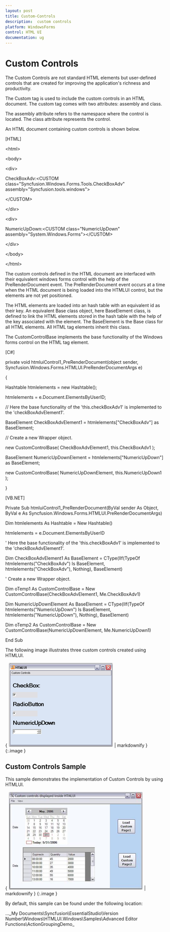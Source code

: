 ```yaml
---
layout: post
title: Custom-Controls
description:  custom controls
platform: WindowsForms
control: HTML UI
documentation: ug
---
```


#  Custom Controls

The Custom Controls are not standard HTML elements but user-defined controls that are created for improving the application's richness and productivity.

The Custom tag is used to include the custom controls in an HTML document. The custom tag comes with two attributes: assembly and class.

The assembly attribute refers to the namespace where the control is located. The class attribute represents the control. 

An HTML document containing custom controls is shown below.



[HTML]



&lt;html&gt;

&lt;body&gt;

&lt;div&gt;

CheckBoxAdv:&lt;CUSTOM class="Syncfusion.Windows.Forms.Tools.CheckBoxAdv" assembly="Syncfusion.tools.windows"&gt;

&lt;/CUSTOM&gt;

&lt;/div&gt; 

&lt;div&gt;

NumericUpDown:&lt;CUSTOM class="NumericUpDown" assembly="System.Windows.Forms"&gt;&lt;/CUSTOM&gt;

&lt;/div&gt; 

&lt;/body&gt; 

&lt;/html&gt;



The custom controls defined in the HTML document are interfaced with their equivalent windows forms control with the help of the PreRenderDocument event. The PreRenderDocument event occurs at a time when the HTML document is being loaded into the HTMLUI control, but the elements are not yet positioned.

The HTML elements are loaded into an hash table with an equivalent id as their key. An equivalent Base class object, here BaseElement class, is defined to link the HTML elements stored in the hash table with the help of the key associated with the element. The BaseElement is the Base class for all HTML elements. All HTML tag elements inherit this class. 

The CustomControlBase implements the base functionality of the Windows forms control on the HTML tag element.



[C#]



private void htmluiControl1_PreRenderDocument(object sender, Syncfusion.Windows.Forms.HTMLUI.PreRenderDocumentArgs e) 

{ 

Hashtable htmlelements = new Hashtable(); 

htmlelements = e.Document.ElementsByUserID; 



// Here the base functionality of the 'this.checkBoxAdv1' is implemented to the 'checkBoxAdvElement1'. 

BaseElement CheckBoxAdvElement1 = htmlelements["CheckBoxAdv"] as BaseElement;



// Create a new Wrapper object.

new CustomControlBase( CheckBoxAdvElement1, this.CheckBoxAdv1 ); 

BaseElement NumericUpDownElement = htmlelements["NumericUpDown"] as BaseElement; 

new CustomControlBase( NumericUpDownElement, this.NumericUpDown1 ); 

}



[VB.NET]



Private Sub htmluiControl1_PreRenderDocument(ByVal sender As Object, ByVal e As Syncfusion.Windows.Forms.HTMLUI.PreRenderDocumentArgs)

Dim htmlelements As Hashtable = New Hashtable()

htmlelements = e.Document.ElementsByUserID



' Here the base functionality of the 'this.checkBoxAdv1' is implemented to the 'checkBoxAdvElement1'. 

Dim CheckBoxAdvElement1 As BaseElement = CType(IIf(TypeOf htmlelements("CheckBoxAdv") Is BaseElement, htmlelements("CheckBoxAdv"), Nothing), BaseElement)



' Create a new Wrapper object.

Dim oTemp1 As CustomControlBase = New CustomControlBase(CheckBoxAdvElement1, Me.CheckBoxAdv1)

Dim NumericUpDownElement As BaseElement = CType(IIf(TypeOf htmlelements("NumericUpDown") Is BaseElement, htmlelements("NumericUpDown"), Nothing), BaseElement)

Dim oTemp2 As CustomControlBase = New CustomControlBase(NumericUpDownElement, Me.NumericUpDown1)

End Sub



The following image illustrates three custom controls created using HTMLUI.



{ ![](Custom-Controls_images/Custom-Controls_img1.png) | markdownify }
{:.image }


## Custom Controls Sample

This sample demonstrates the implementation of Custom Controls by using HTMLUI.

{ ![](Custom-Controls_images/Custom-Controls_img2.jpeg) | markdownify }
{:.image }




By default, this sample can be found under the following location:

...\_My Documents\Syncfusion\EssentialStudio\Version Number\Windows\HTMLUI.Windows\Samples\Advanced Editor Functions\ActionGroupingDemo_

